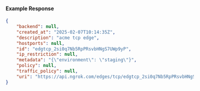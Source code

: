 <!-- Code generated for API Clients. DO NOT EDIT. -->

#### Example Response

```json
{
	"backend": null,
	"created_at": "2025-02-07T10:14:35Z",
	"description": "acme tcp edge",
	"hostports": null,
	"id": "edgtcp_2si0q7Nb5RpPRsvbHNgS7UWp9yP",
	"ip_restriction": null,
	"metadata": "{\"environment\": \"staging\"}",
	"policy": null,
	"traffic_policy": null,
	"uri": "https://api.ngrok.com/edges/tcp/edgtcp_2si0q7Nb5RpPRsvbHNgS7UWp9yP"
}
```
